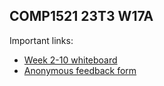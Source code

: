 ## COMP1521 23T3 W17A

Important links:

- [Week 2-10 whiteboard](https://miro.com/app/board/uXjVMjq11bE=)
- [Anonymous feedback form](https://forms.gle/n3qrZtnEicouQH829)
